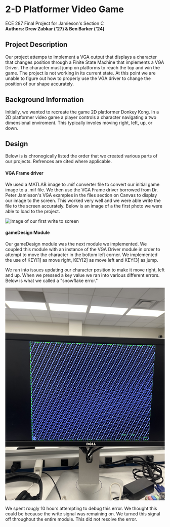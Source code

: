 # 2-D Platformer Video Game 
ECE 287 Final Project for Jamieson's Section C  
**Authors: Drew Zabkar ('27) & Ben Barker ('24)**  
## Project Description  
Our project attemps to implement a VGA output that displays a character that changes position through a Finite State Machine that implements a VGA Driver. The character must jump on platforms to reach the top and win the game. The project is not working in its current state. At this point we are unable to figure out how to properly use the VGA driver to change the position of our shape accurately. 
## Background Information
Initially, we wanted to recreate the game 2D platformer Donkey Kong. In a 2D platformer video game a player controls a character navigating a two dimensional enviroment. This typically involes moving right, left, up, or down. 
## Design 
Below is is chronogically listed the order that we created various parts of our projects. Refrences are cited where applicable.  
#### VGA Frame driver
We used a MATLAB image to .mif converter file to convert our initial game image to a .mif file. We then use the VGA Frame driver borrowed from Dr. Peter Jamieson's VGA examples in the files section on Canvas to display our image to the screen. This worked very well and we were able write the file to the screen accurately. Below is an image of a the first photo we were able to load to the project.  

![Image of our first write to screen](initial_display.jpeg)  

#### gameDesign Module  
Our gameDesign module was the next module we implemented. We coupled this module with an instance of the VGA Driver module in order to attempt to move the character in the bottom left corner. We implemented the use of KEY[1] as move right, KEY[2] as move left and KEY[3] as jump. 

We ran into issues updating our character position to make it move right, left and up. When we pressed a key value we ran into various different errors. Below is what we called a "snowflake error."  

![Snowflake error image](image_2_snowflake_error.jpeg)  

We spent rougly 10 hours attempting to debug this error. We thought this could be because the write signal was remaining on. We turned this signal off throughout the entire module. This did not resolve the error. 




